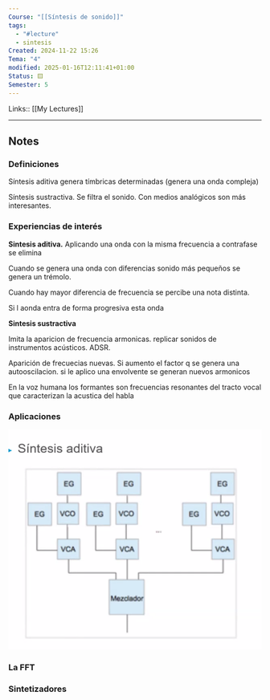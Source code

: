 ```yaml
---
Course: "[[Síntesis de sonido]]"
tags:
  - "#lecture"
  - sintesis
Created: 2024-11-22 15:26
Tema: "4"
modified: 2025-01-16T12:11:41+01:00
Status: 🟨
Semester: 5
---
```

Links:: [[My Lectures]]
___
## Notes

### Definiciones

Síntesis aditiva genera tímbricas determinadas (genera una onda compleja)

Síntesis sustractiva. Se filtra el sonido. Con medios analógicos son más interesantes.

### Experiencias de interés

**Sintesis aditiva.** 
Aplicando una onda con la misma frecuencia a contrafase se elimina

Cuando se genera una onda con diferencias sonido más pequeños se genera un trémolo.

Cuando hay mayor diferencia de frecuencia se percibe una nota distinta.

Si l aonda entra de forma progresiva esta onda 


**Sintesis sustractiva**

Imita la aparicion de frecuencia armonicas. replicar sonidos de instrumentos acústicos. ADSR.

Aparición de frecuecias nuevas. Si aumento el factor q se genera una autooscilacion. si le aplico una envolvente se generan nuevos armonicos

En la voz humana los formantes son frecuencias resonantes del tracto vocal que caracterizan la acustica del habla

### Aplicaciones

![](Extras/Images/2024-10-5_16.39.11.png)



### La FFT

### Sintetizadores
